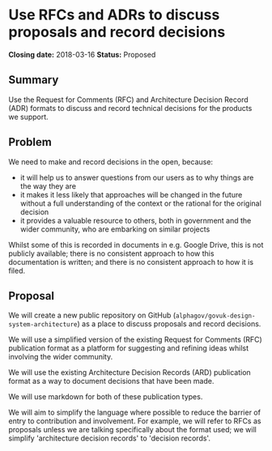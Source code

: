 # Use RFCs and ADRs to discuss proposals and record decisions

**Closing date:** 2018-03-16
**Status:** Proposed

## Summary

Use the Request for Comments (RFC) and Architecture Decision Record (ADR)
formats to discuss and record technical decisions for the products we support.

## Problem

We need to make and record decisions in the open, because:

- it will help us to answer questions from our users as to why things are the
  way they are
- it makes it less likely that approaches will be changed in the future without
  a full understanding of the context or the rational for the original decision
- it provides a valuable resource to others, both in government and the wider
  community, who are embarking on similar projects

Whilst some of this is recorded in documents in e.g. Google Drive, this is
not publicly available; there is no consistent approach to how this
documentation is written; and there is no consistent approach to how it is
filed.

## Proposal

We will create a new public repository on GitHub
(`alphagov/govuk-design-system-architecture`) as a place to discuss proposals
and record decisions.

We will use a simplified version of the existing Request for Comments (RFC)
publication format as a platform for suggesting and refining ideas whilst
involving the wider community.

We will use the existing Architecture Decision Records (ARD) publication format
as a way to document decisions that have been made.

We will use markdown for both of these publication types.

We will aim to simplify the language where possible to reduce the barrier of
entry to contribution and involvement. For example, we will refer to RFCs as
proposals unless we are talking specifically about the format used; we will
simplify 'architecture decision records' to 'decision records'.
